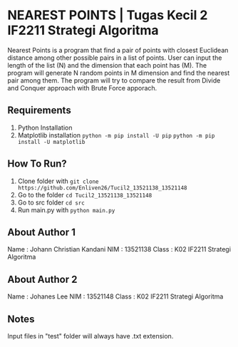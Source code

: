 # NEAREST POINTS | Tugas Kecil 2 IF2211 Strategi Algoritma
Nearest Points is a program that find a pair of points with closest Euclidean distance among other possible pairs in a list of points. User can input the length of the list (N) and the dimension that each point has (M). The program will generate N random points in M dimension and find the nearest pair among them. The program will try to compare the result from Divide and Conquer approach with Brute Force apporach.

## Requirements
1. Python Installation
2. Matplotlib installation
  `python -m pip install -U pip`
  `python -m pip install -U matplotlib`

## How To Run?
1. Clone folder with `git clone https://github.com/Enliven26/Tucil2_13521138_13521148`
2. Go to the folder `cd Tucil2_13521138_13521148`
3. Go to src folder `cd src`
4. Run main.py with  `python main.py`

## About Author 1
Name : Johann Christian Kandani
NIM : 13521138
Class : K02 IF2211 Strategi Algoritma

## About Author 2
Name : Johanes Lee
NIM : 13521148
Class : K02 IF2211 Strategi Algoritma

## Notes
Input files in "test" folder will always have .txt extension.
